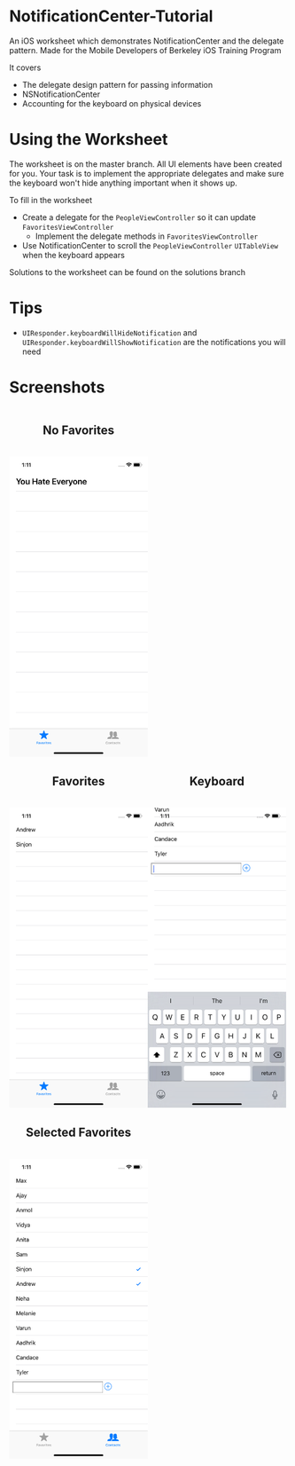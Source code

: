 # NotificationCenter-Tutorial
An iOS worksheet which demonstrates NotificationCenter and the delegate pattern. Made for the Mobile Developers of Berkeley iOS Training Program

It covers
- The delegate design pattern for passing information
- NSNotificationCenter
- Accounting for the keyboard on physical devices

# Using the Worksheet
The worksheet is on the master branch. All UI elements have been created for you. Your task is to implement the appropriate delegates and make sure the keyboard won't hide anything important when it shows up.

To fill in the worksheet
- Create a delegate for the `PeopleViewController` so it can update `FavoritesViewController`
  - Implement the delegate methods in `FavoritesViewController`
- Use NotificationCenter to scroll the `PeopleViewController` `UITableView` when the keyboard appears

Solutions to the worksheet can be found on the solutions branch

# Tips
- `UIResponder.keyboardWillHideNotification` and `UIResponder.keyboardWillShowNotification` are the notifications you will need

# Screenshots

<span>
<div style="float: left; text-align:center; margin-right:20px">
<h2>No Favorites</h2></br>
<img src="Screenshots/Empty.png"
    alt="No Favorites Screenshot"
    width="250px"/>
</div>

<div style="float: left; text-align:center;">
<h2>Favorites</h2></br>
<img src="Screenshots/Favorites.png"
    alt="Favorites Picture"
    width="250px"/>
</div>

<div style="float: left; text-align:center;">
<h2>Keyboard</h2></br>
<img src="Screenshots/Keyboard.png"
    alt="Keyboard Picture"
    width="250px"/>
</div>

<div style="float: left; text-align:center;">
<h2>Selected Favorites</h2></br>
<img src="Screenshots/Selected.png"
    alt="Selected Picture"
    width="250px"/>
</div>
</span>



